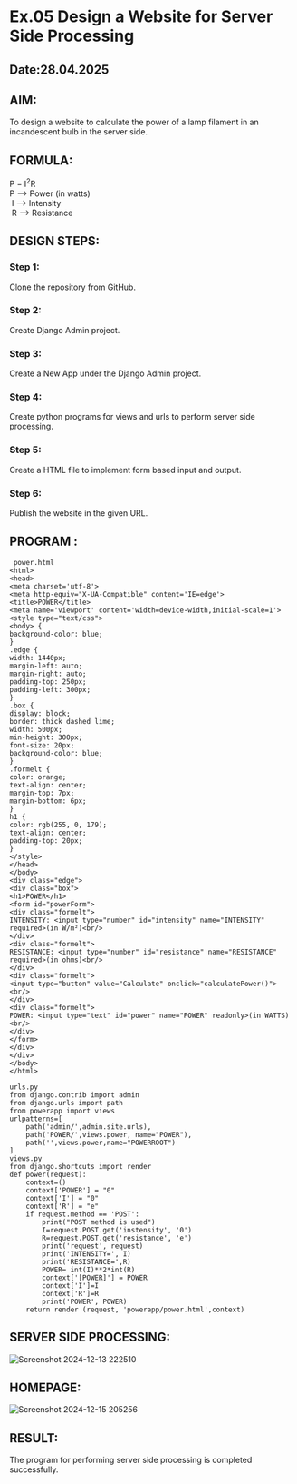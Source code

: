 # Ex.05 Design a Website for Server Side Processing
## Date:28.04.2025

## AIM:
 To design a website to calculate the power of a lamp filament in an incandescent bulb in the server side. 


## FORMULA:
P = I<sup>2</sup>R
<br> P --> Power (in watts)
<br> I --> Intensity
<br> R --> Resistance

## DESIGN STEPS:

### Step 1:
Clone the repository from GitHub.

### Step 2:
Create Django Admin project.

### Step 3:
Create a New App under the Django Admin project.

### Step 4:
Create python programs for views and urls to perform server side processing.

### Step 5:
Create a HTML file to implement form based input and output.

### Step 6:
Publish the website in the given URL.

## PROGRAM :
```
 power.html
<html>
<head>
<meta charset='utf-8'>
<meta http-equiv="X-UA-Compatible" content='IE=edge'>
<title>POWER</title>
<meta name='viewport' content='width=device-width,initial-scale=1'>
<style type="text/css">
<body> {
background-color: blue;
}
.edge {
width: 1440px;
margin-left: auto;
margin-right: auto;
padding-top: 250px;
padding-left: 300px;
}
.box {
display: block;
border: thick dashed lime;
width: 500px;
min-height: 300px;
font-size: 20px;
background-color: blue;
}
.formelt {
color: orange;
text-align: center;
margin-top: 7px;
margin-bottom: 6px;
}
h1 {
color: rgb(255, 0, 179);
text-align: center;
padding-top: 20px;
}
</style>
</head>
</body>
<div class="edge">
<div class="box">
<h1>POWER</h1>
<form id="powerForm">
<div class="formelt">
INTENSITY: <input type="number" id="intensity" name="INTENSITY" required>(in W/m²)<br/>
</div>
<div class="formelt">
RESISTANCE: <input type="number" id="resistance" name="RESISTANCE" required>(in ohms)<br/>
</div>
<div class="formelt">
<input type="button" value="Calculate" onclick="calculatePower()"><br/>
</div>
<div class="formelt">
POWER: <input type="text" id="power" name="POWER" readonly>(in WATTS)<br/>
</div>
</form>
</div>
</div>
</body>
</html>

urls.py
from django.contrib import admin
from django.urls import path
from powerapp import views
urlpatterns=[
    path('admin/',admin.site.urls),
    path('POWER/',views.power, name="POWER"),
    path('',views.power,name="POWERROOT")
]
views.py
from django.shortcuts import render
def power(request):
    context=()
    context['POWER'] = "0"
    context['I'] = "0"
    context['R'] = "e"
    if request.method == 'POST':
        print("POST method is used")
        I=request.POST.get('instensity', '0')
        R=request.POST.get('resistance', 'e')
        print('request', request)
        print('INTENSITY=', I)
        print('RESISTANCE=',R)
        POWER= int(I)**2*int(R)
        context['[POWER]'] = POWER
        context['I']=I
        context['R']=R
        print('POWER', POWER)
    return render (request, 'powerapp/power.html',context)
```


## SERVER SIDE PROCESSING:
![Screenshot 2024-12-13 222510](https://github.com/user-attachments/assets/b37e906e-c4de-4fd6-a83c-3e2004373101)



## HOMEPAGE:
![Screenshot 2024-12-15 205256](https://github.com/user-attachments/assets/961ebe70-28ce-41e9-8cc9-a7349e4120cb)

## RESULT:
The program for performing server side processing is completed successfully.
